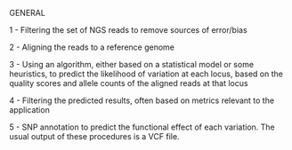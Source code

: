 GENERAL

1 - Filtering the set of NGS reads to remove sources of error/bias

2 - Aligning the reads to a reference genome

3 - Using an algorithm, either based on a statistical model or some heuristics, to predict the likelihood of variation at each locus, based on the quality scores and allele counts of the aligned reads at that locus

4 - Filtering the predicted results, often based on metrics relevant to the application

5 - SNP annotation to predict the functional effect of each variation.
The usual output of these procedures is a VCF file.